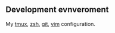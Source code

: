 ## Development evnveroment
My [tmux](https://github.com/tmux/tmux), [zsh](https://github.com/robbyrussell/oh-my-zsh), [git](https://git-scm.com), [vim](https://github.com/vim/vim) configuration.
